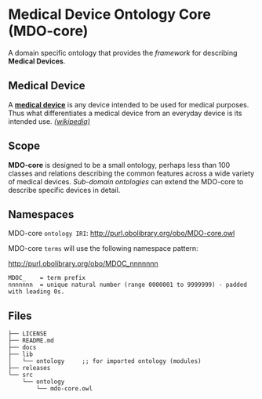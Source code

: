 # Medical Device Ontology Core (MDO-core)
A domain specific ontology that provides the *framework* for describing **Medical Devices**. 

## Medical Device
A **[medical device](https://en.wikipedia.org/w/index.php?title=Medical_device)** is any device intended to be used for medical purposes. Thus what differentiates a medical device from an everyday device is its intended use. *[(wikipedia)](https://en.wikipedia.org/w/index.php?title=Medical_device)*

## Scope
**MDO-core** is designed to be a small ontology, perhaps less than 100 classes and relations describing the common features across a wide variety of medical devices. *Sub-domain ontologies* can extend the MDO-core to describe specific devices in detail. 

## Namespaces
MDO-core `ontology IRI`: http://purl.obolibrary.org/obo/MDO-core.owl 

MDO-core `terms` will use the following namespace pattern:

http://purl.obolibrary.org/obo/MDOC_nnnnnnn
```
MDOC_    = term prefix
nnnnnnn  = unique natural number (range 0000001 to 9999999) - padded with leading 0s. 
```
## Files
```
├── LICENSE
├── README.md
├── docs
├── lib
│   └── ontology     ;; for imported ontology (modules)
├── releases
└── src
    └── ontology
        └── mdo-core.owl
```